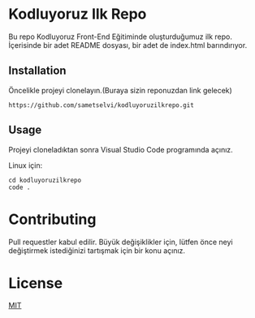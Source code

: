 # Kodluyoruz Ilk Repo

Bu repo Kodluyoruz Front-End Eğitiminde oluşturduğumuz ilk repo. İçerisinde bir adet
 README dosyası, bir adet de index.html barındırıyor.

 ## Installation

Öncelikle projeyi clonelayın.(Buraya sizin reponuzdan link gelecek)

``` 
https://github.com/sametselvi/kodluyoruzilkrepo.git

```


## Usage

Projeyi cloneladıktan sonra Visual Studio Code programında açınız.

Linux için:

```
cd kodluyoruzilkrepo
code .

```

# Contributing

Pull requestler kabul edilir. Büyük değişiklikler için, lütfen önce neyi değiştirmek 
istediğinizi tartışmak için bir konu açınız.

# License

[MIT](https://choosealicense.com/licenses/mit/)


